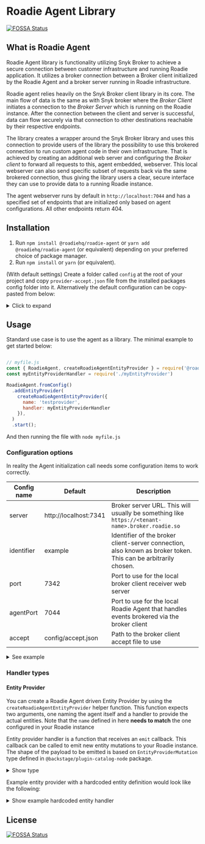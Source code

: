 # Roadie Agent Library
[![FOSSA Status](https://app.fossa.com/api/projects/git%2Bgithub.com%2FRoadieHQ%2Froadie-agent.svg?type=shield)](https://app.fossa.com/projects/git%2Bgithub.com%2FRoadieHQ%2Froadie-agent?ref=badge_shield)


## What is Roadie Agent

Roadie Agent library is functionality utilizing Snyk Broker to achieve a secure connection between customer infrastructure and running Roadie application. It utilizes a broker connection between a Broker client initialized by the Roadie Agent and a broker server running in Roadie infrastructure.

Roadie agent relies heavily on the Snyk Broker client library in its core. The main flow of data is the same as with Snyk broker where the _Broker Client_ initiates a connection to the _Broker Server_ which is running on the Roadie instance. After the connection between the client and server is successful, data can flow securely via that connection to other destinations reachable by their respective endpoints.

The library creates a wrapper around the Snyk Broker library and uses this connection to provide users of the library the possibility to use this brokered connection to run custom agent code in their own infrastructure. That is achieved by creating an additional web server and configuring the _Broker client_ to forward all requests to this, agent embedded, webserver. This local webserver can also send specific subset of requests back via the same brokered connection, thus giving the library users a clear, secure interface they can use to provide data to a running Roadie instance.

The agent webserver runs by default in `http://localhost:7044` and has a specified set of endpoints that are initialized only based on agent configurations. All other endpoints return 404.


## Installation

1. Run `npm install @roadiehq/roadie-agent` or `yarn add @roadiehq/roadie-agent` (or equivalent) depending on your preferred choice of package manager.
2. Run `npm install` or `yarn` (or equivalent).

(With default settings) Create a folder called `config` at the root of your project and copy `provider-accept.json` file from the installed packages config folder into it. Alternatively the default configuration can be copy-pasted from below:
<details>

<summary>Click to expand</summary>


```json
{
  "private": [
    {
      "method": "GET",
      "path": "/agent-provider/*",
      "origin": "http://localhost:7044"
    }
  ],
  "public": [
    {
      "method": "any",
      "path": "/*"
    }
  ]
}
```

</details>

## Usage

Standard use case is to use the agent as a library. The minimal example to get started below:

```javascript

// myfile.js
const { RoadieAgent, createRoadieAgentEntityProvider } = require('@roadiehq/roadie-agent')
const myEntityProviderHandler = require('./myEntityProvider')

RoadieAgent.fromConfig()
  .addEntityProvider(
    createRoadieAgentEntityProvider({
      name: 'testprovider',
      handler: myEntityProviderHandler
    }),
  )
  .start();

```

And then running the file with `node myfile.js`

### Configuration options

In reality the Agent initialization call needs some configuration items to work correctly.

| Config name | Default               | Description                                                                                                     |
|-------------|-----------------------|-----------------------------------------------------------------------------------------------------------------|
| server      | http://localhost:7341 | Broker server URL. This will usually be something like `https://<tenant-name>.broker.roadie.so`                 |
| identifier  | example               | Identifier of the broker client-server connection, also known as broker token. This can be arbitrarily chosen.  |
| port        | 7342                  | Port to use for the local broker client receiver web server                                                     |
| agentPort   | 7044                  | Port to use for the local Roadie Agent that handles events brokered via the broker client                       |
| accept      | config/accept.json    | Path to the broker client accept file to use                                                                    |


<details>

<summary>See example</summary>


```js
RoadieAgent.fromConfig({
      server: 'https://myroadie.broker.roadie.so',
      identifier: 'my-dev-cluster-roadie-agent',
      accept: '/etc/config/my-modified-accept.json',
   })
  .addEntityProvider(
    createRoadieAgentEntityProvider({
      name: 'testprovider',
      handler: myEntityProviderHandler
    }),
  )
  .start();
```
</details>

### Handler types

#### Entity Provider

You can create a Roadie Agent driven Entity Provider by using the `createRoadieAgentEntityProvider` helper function. This function expects two arguments, one naming the agent itself and a handler to provide the actual entities. Note that the `name` defined in here **needs to match** the one configured in your Roadie instance 

Entity provider handler is a function that receives an `emit` callback. This callback can be called to emit new entity mutations to your Roadie instance. The shape of the payload to be emitted is based on `EntityProviderMutation` type defined in `@backstage/plugin-catalog-node` package. 
<details>
<summary>Show type</summary>

```typescript
export declare type EntityProviderMutation = {
    type: 'full';
    entities: DeferredEntity[];
} | {
    type: 'delta';
    added: DeferredEntity[];
    removed: DeferredEntity[];
};

export declare type DeferredEntity = {
  entity: Entity;
  locationKey?: string;
};
```
</details>


Example entity provider with a hardcoded entity definition would look like the following:

<details>
<summary>Show example hardcoded entity handler</summary>


```typescript
const fakePayload = {
  type: 'full',
  entities: [
    {
      entity: {
        metadata: {
          namespace: 'default',
          annotations: {},
          name: 'locally-provided-group-entity',
          title: 'Locally provided entity',
          description:
            'Entity that is provided via Broker connection from an entity provider running on a separate machine',
        },
        apiVersion: 'backstage.io/v1alpha1',
        kind: 'Group',
        spec: {
          type: 'team',
          profile: {
            displayName: 'Locally provided group entity',
            email: 'team-alpha@example.com',
            picture:
              'https://avatars.dicebear.com/api/identicon/team-alpha@example.com.svg?background=%23fff&margin=25',
          },
          children: [],
        },
      },
    },
  ],
};

const myEntityHandler = async (emit) => {
  await emit(fakePayload);
}
```
</details>




## License
[![FOSSA Status](https://app.fossa.com/api/projects/git%2Bgithub.com%2FRoadieHQ%2Froadie-agent.svg?type=large)](https://app.fossa.com/projects/git%2Bgithub.com%2FRoadieHQ%2Froadie-agent?ref=badge_large)